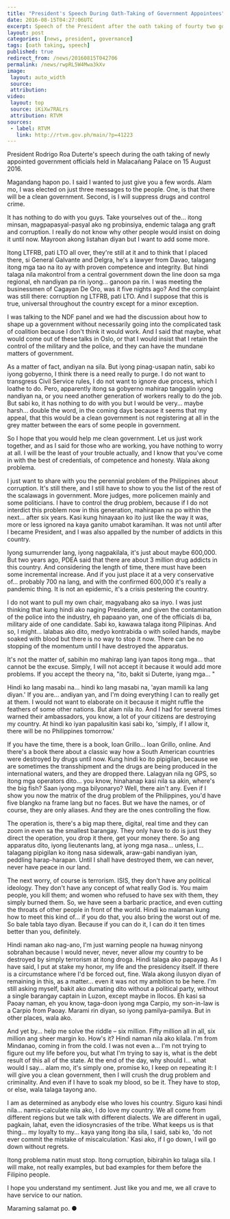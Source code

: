 ```yaml
---
title: "President's Speech During Oath-Taking of Government Appointees"
date: 2016-08-15T04:27:06UTC
excerpt: Speech of the President after the oath taking of fourty two government appointees held in Malacañang Palace on 15 August 2016.
layout: post
categories: [news, president, governance]
tags: [oath taking, speech]
published: true
redirect_from: /news/20160815T042706
permalink: /news/rwpRL5W4Mwa3kXv
image:
 layout: auto_width
 source: 
 attribution: 
video:
 layout: top
 source: iKiXw7RALrs
 attribution: RTVM
sources:
 - label: RTVM
   link: http://rtvm.gov.ph/main/?p=41223
---
```


President Rodrigo Roa Duterte's speech during the oath taking of newly appointed government officials held in Malacañang Palace on 15 August 2016.

Magandang hapon po. I said I wanted to just give you a few words. Alam mo, I was elected on just three messages to the people. One, is that there will be a clean government. Second, is I will suppress drugs and control crime. 

It has nothing to do with you guys. Take yourselves out of the... itong minsan, magpapasyal-pasyal ako ng probinsiya, endemic talaga ang graft and corruption. I really do not know why other people would insist on doing it until now. Mayroon akong listahan diyan but I want to add some more. 

Itong LTFRB, pati LTO all over, they're still at it and to think that I placed there, si General Galvante and Delgra, he's a lawyer from Davao, talagang itong mga tao na ito ay with proven competence and integrity. But hindi talaga nila makontrol from a central government down the line doon sa mga regional, eh nandiyan pa rin iyong... ganoon pa rin. I was meeting the businessmen of Cagayan De Oro, was it five nights ago? And the complaint was still there: corruption ng LTFRB, pati LTO. And I suppose that this is true, universal throughout the country except for a minor exception. 

I was talking to the NDF panel and we had the discussion about how to shape up a government without necessarily going into the complicated task of coalition because I don't think it would work. And I said that maybe, what would come out of these talks in Oslo, or that I would insist that I retain the control of the military and the police, and they can have the mundane matters of government. 

As a matter of fact, andiyan na sila. But iyong pinag-usapan natin, sabi ko iyong gobyerno, I think there is a need really to purge. I do not want to transgress Civil Service rules, I do not want to ignore due process, which I loathe to do. Pero, apparently itong sa gobyerno mahirap tanggalin iyong nandiyan na, or you need another generation of workers really to do the job. But sabi ko, it has nothing to do with you but I would be very... maybe harsh... double the word, in the coming days because it seems that my appeal, that this would be a clean government is not registering at all in the grey matter between the ears of some people in government. 

So I hope that you would help me clean government. Let us just work together, and as I said for those who are working, you have nothing to worry at all. I will be the least of your trouble actually, and I know that you've come in with the best of credentials, of competence and honesty. Wala akong problema. 

I just want to share with you the perennial problem of the Philippines about corruption. It's still there, and I still have to show to you the list of the rest of the scalawags in government. More judges, more policemen mainly and some politicians. I have to control the drug problem, because if I do not interdict this problem now in this generation, mahirapan na po within the next... after six years. Kasi kung hinayaan ko ito just like the way it was, more or less ignored na kaya ganito umabot karamihan. It was not until after I became President, and I was also appalled by the number of addicts in this country. 

Iyong sumurrender lang, iyong nagpakilala, it's just about maybe 600,000. But two years ago, PDEA said that there are about 3 million drug addicts in this country. And considering the length of time, there must have been some incremental increase. And if you just place it at a very conservative of... probably 700 na lang, and with the confirmed 600,000 it's really a pandemic thing. It is not an epidemic, it's a crisis pestering the country.

I do not want to pull my own chair, magyabang ako sa inyo. I was just thinking that kung hindi ako naging Presidente, and given the contamination of the police into the industry, eh papaano yan, one of the officials di ba, military aide of one candidate. Sabi ko, kawawa talaga itong Pilipinas. And so, I might... lalabas ako dito, medyo kontrabida o with soiled hands, maybe soaked with blood but there is no way to stop it now. There can be no stopping of the momentum until I have destroyed the apparatus.

It's not the matter of, sabihin mo mahirap lang iyan tapos itong mga... that cannot be the excuse. Simply, I will not accept it because it would add more problems. If you accept the theory na, "ito, bakit si Duterte, iyang mga... "

Hindi ko lang masabi na... hindi ko lang masabi na, 'ayan mamili ka lang diyan.' If you are... andiyan yan, and I'm doing everything I can to really get at them. I would not want to elaborate on it because it might ruffle the feathers of some other nations. But alam nila ito. And I had for several times warned their ambassadors, you know, a lot of your citizens are destroying my country. At hindi ko iyan papalusitin kasi sabi ko, 'simply, if I allow it, there will be no Philippines tomorrow.' 

If you have the time, there is a book, Ioan Grillo... Ioan Grillo, online. And there's a book there about a classic way how a South American countries were destroyed by drugs until now. Kung hindi ko ito pipigilan, because we are sometimes the transshipment and the drugs are being produced in the international waters, and they are dropped there. Lalagyan nila ng GPS, so itong mga operators dito... you know, hinahanap kasi nila sa akin, where's the big fish? Saan iyong mga bilyonaryo? Well, there ain't any. Even if I show you now the matrix of the drug problem of the Philippines, you'd have five blangko na frame lang but no faces. But we have the names, or of course, they are only aliases. And they are the ones controlling the flow. 

The operation is, there's a big map there, digital, real time and they can zoom in even sa the smallest barangay. They only have to do is just they direct the operation, you drop it there, get your money there. So ang apparatus dito, iyong lieutenants lang, at iyong mga nasa... unless, I... talagang pipigilan ko itong nasa sidewalk, araw-gabi nandiyan iyan, peddling harap-harapan. Until I shall have destroyed them, we can never, never have peace in our land. 

The next worry, of course is terrorism. ISIS, they don't have any political ideology. They don't have any concept of what really God is. You maim people, you kill them; and women who refused to have sex with them, they simply burned them. So, we have seen a barbaric practice, and even cutting the throats of other people in front of the world. Hindi ko malaman kung how to meet this kind of... if you do that, you also bring the worst out of me. So bale tabla tayo diyan. Because if you can do it, I can do it ten times better than you, definitely.

Hindi naman ako nag-ano, I'm just warning people na huwag ninyong sobrahan because I would never, never, never allow my country to be destroyed by simply terrorism at itong droga. Hindi talaga ako papayag. As I have said, I put at stake my honor, my life and the presidency itself. If there is a circumstance where I'd be forced out, fine. Wala akong ilusyon diyan of remaining in this, as a matter... even it was not my ambition to be here. I'm still asking myself, bakit ako dumating dito without a political party, without a single barangay captain in Luzon, except maybe in Ilocos. Eh kasi sa Paoay naman, eh you know, taga-doon iyong mga Carpio, my son-in-law is a Carpio from Paoay. Marami rin diyan, so iyong pamilya-pamilya. But in other places, wala ako. 

And yet by... help me solve the riddle – six million. Fifty million all in all, six million ang sheer margin ko. How's it? Hindi naman nila ako kilala. I'm from Mindanao, coming in from the cold. I was not even a... I'm not trying to figure out my life before you, but what I'm trying to say is, what is the debt result of this all of the state. At the end of the day, why should I... what would I say... alam mo, it's simply one, promise ko, I keep on repeating it: I will give you a clean government, then I will crush the drug problem and criminality. And even if I have to soak my blood, so be it. They have to stop, or else, wala talaga tayong ano.

I am as determined as anybody else who loves his country. Siguro kasi hindi nila... namis-calculate nila ako, I do love my country. We all come from different regions but we talk with different dialects. We are different in ugali, pagkain, lahat, even the idiosyncrasies of the tribe. What keeps us is that thing... my loyalty to my... kaya yang itong iba sila, I said, sabi ko, 'do not ever commit the mistake of miscalculation.' Kasi ako, if I go down, I will go down without regrets.

Itong problema natin must stop. Itong corruption, bibirahin ko talaga sila. I will make, not really examples, but bad examples for them before the Filipino people.

I hope you understand my sentiment. Just like you and me, we all crave to have service to our nation.

Maraming salamat po.
&#x25cf;
  


